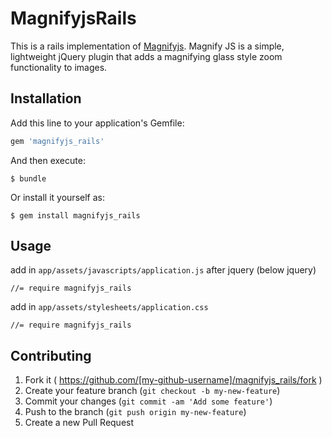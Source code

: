 # MagnifyjsRails

This is a rails implementation of [Magnifyjs](https://github.com/thdoan/magnify). Magnify JS is a simple, lightweight jQuery plugin that adds a magnifying glass style zoom functionality to images.

## Installation

Add this line to your application's Gemfile:

```ruby
gem 'magnifyjs_rails'
```

And then execute:

    $ bundle

Or install it yourself as:

    $ gem install magnifyjs_rails

## Usage
add in `app/assets/javascripts/application.js` after jquery (below jquery)

	//= require magnifyjs_rails

add in `app/assets/stylesheets/application.css` 

	//= require magnifyjs_rails

## Contributing

1. Fork it ( https://github.com/[my-github-username]/magnifyjs_rails/fork )
2. Create your feature branch (`git checkout -b my-new-feature`)
3. Commit your changes (`git commit -am 'Add some feature'`)
4. Push to the branch (`git push origin my-new-feature`)
5. Create a new Pull Request
